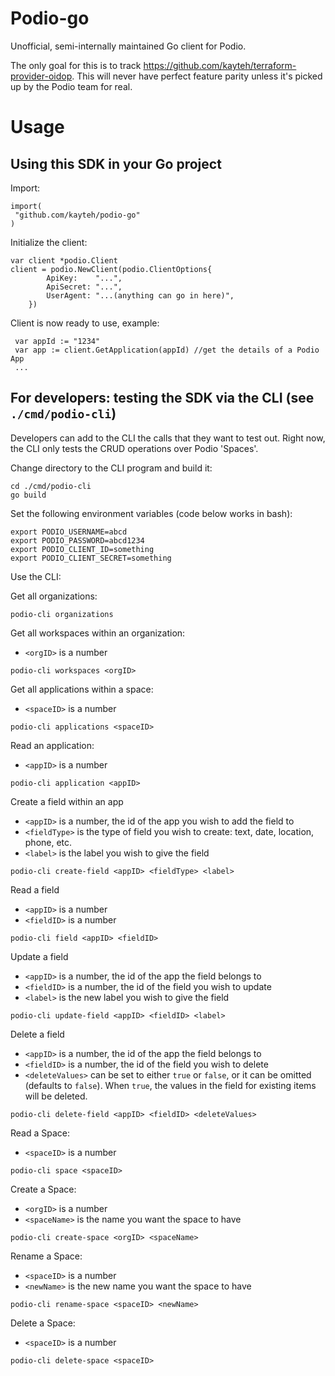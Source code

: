 # Podio-go

Unofficial, semi-internally maintained Go client for Podio.

The only goal for this is to track https://github.com/kayteh/terraform-provider-oidop. This will never have perfect feature parity unless it's picked up by the Podio team for real.

# Usage

## Using this SDK in your Go project

Import:
```
import(
 "github.com/kayteh/podio-go"
)
```
Initialize the client:
```
var client *podio.Client
client = podio.NewClient(podio.ClientOptions{
		ApiKey:    "...",
		ApiSecret: "...",
		UserAgent: "...(anything can go in here)",
	})
```
Client is now ready to use, example:
```
 var appId := "1234"
 var app := client.GetApplication(appId) //get the details of a Podio App
 ...
```

## For developers: testing the SDK via the CLI (see `./cmd/podio-cli`)

Developers can add to the CLI the calls that they want to test out. Right now, the CLI only tests the CRUD operations over Podio 'Spaces'.

Change directory to the CLI program and build it:
```
cd ./cmd/podio-cli
go build
```

Set the following environment variables (code below works in bash):
```
export PODIO_USERNAME=abcd
export PODIO_PASSWORD=abcd1234
export PODIO_CLIENT_ID=something
export PODIO_CLIENT_SECRET=something
```

Use the CLI:

Get all organizations:
```
podio-cli organizations
```

Get all workspaces within an organization:
* `<orgID>` is a number
```
podio-cli workspaces <orgID>
```

Get all applications within a space:
* `<spaceID>` is a number
```
podio-cli applications <spaceID>
```

Read an application:
* `<appID>` is a number
```
podio-cli application <appID>
```

Create a field within an app
* `<appID>` is a number, the id of the app you wish to add the field to
* `<fieldType>` is the type of field you wish to create: text, date, location, phone, etc.
* `<label>` is the label you wish to give the field
```
podio-cli create-field <appID> <fieldType> <label>
```

Read a field
* `<appID>` is a number
* `<fieldID>` is a number
```
podio-cli field <appID> <fieldID>
```

Update a field
* `<appID>` is a number, the id of the app the field belongs to
* `<fieldID>` is a number, the id of the field you wish to update
* `<label>` is the new label you wish to give the field
```
podio-cli update-field <appID> <fieldID> <label>
```

Delete a field
* `<appID>` is a number, the id of the app the field belongs to
* `<fieldID>` is a number, the id of the field you wish to delete
* `<deleteValues>` can be set to either `true` or `false`, or it can be omitted (defaults to `false`). When `true`, the values in the field for existing items will be deleted.
```
podio-cli delete-field <appID> <fieldID> <deleteValues>
```

Read a Space:
* `<spaceID>` is a number
```
podio-cli space <spaceID>
```

Create a Space:
* `<orgID>` is a number
* `<spaceName>` is the name you want the space to have
```
podio-cli create-space <orgID> <spaceName>
```

Rename a Space:
* `<spaceID>` is a number
* `<newName>` is the new name you want the space to have
```
podio-cli rename-space <spaceID> <newName>
```

Delete a Space:
* `<spaceID>` is a number
```
podio-cli delete-space <spaceID>
```
